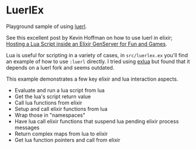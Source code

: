 # LuerlEx

Playground sample of using [luerl](https://github.com/rvirding/luerl).

See this excellent post by Kevin Hoffman on how to use luerl in elixir; [Hosting a Lua Script inside an Elixir GenServer for Fun and Games](https://kevinhoffman.medium.com/hosting-a-lua-script-inside-an-elixir-genserver-for-fun-and-games-2c0662660007).

Lua is useful for scripting in a variety of cases, in `src/luerlex.ex`
you'll find an example of how to use `:luerl` directly. I tried using
[exlua](https://github.com/dryex/exlua) but found that it depends on a
luerl fork and seems outdated.

This example demonstrates a few key elixir and lua interaction aspects.
* Evaluate and run a lua script from lua
* Get the lua's script return value
* Call lua functions from elixir
* Setup and call elixir functions from lua
* Wrap those in "namespaces"
* Have lua call elixir functions that suspend lua pending elixir process messages
* Return complex maps from lua to elixir
* Get lua function pointers and call from elixir
